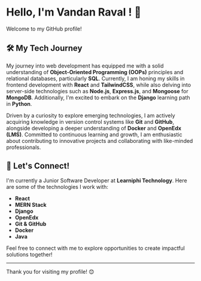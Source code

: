 # Hello, I'm Vandan Raval ! 👋

Welcome to my GitHub profile!

## 🛠️ My Tech Journey

My journey into web development has equipped me with a solid understanding of **Object-Oriented Programming (OOPs)** principles and relational databases, particularly **SQL**. Currently, I am honing my skills in frontend development with **React** and **TailwindCSS**, while also delving into server-side technologies such as **Node.js**, **Express.js**, and **Mongoose** for **MongoDB**. Additionally, I'm excited to embark on the **Django** learning path in **Python**.

Driven by a curiosity to explore emerging technologies, I am actively acquiring knowledge in version control systems like **Git** and **GitHub**, alongside developing a deeper understanding of **Docker** and **OpenEdx (LMS)**. Committed to continuous learning and growth, I am enthusiastic about contributing to innovative projects and collaborating with like-minded professionals.

## 🌟 Let's Connect!

I'm currently a Junior Software Developer at **Learniphi Technology**. Here are some of the technologies I work with:

- **React**
- **MERN Stack**
- **Django**
- **OpenEdx**
- **Git & GitHub**
- **Docker**
- **Java**

Feel free to connect with me to explore opportunities to create impactful solutions together!

---

Thank you for visiting my profile! 😊
